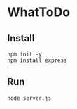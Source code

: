  

# WhatToDo

## Install

```shell
npm init -y
npm install express
```

## Run

```shell
node server.js
```

